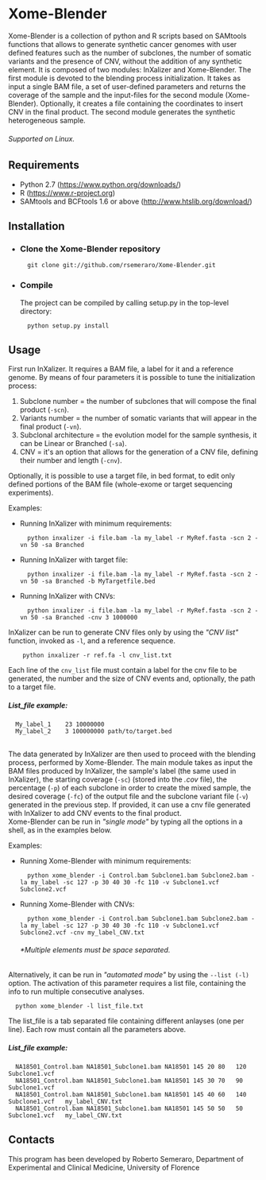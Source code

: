 # Xome-Blender
Xome-Blender is a collection of python and R scripts based on SAMtools functions that allows to generate synthetic cancer genomes with user defined features such as the number of subclones, the number of somatic variants and the presence of CNV, without the addition of any synthetic element. It is composed of two modules: InXalizer and Xome-Blender. The first module is devoted to the blending process initialization. It takes as input a single BAM file, a set of user-defined parameters and returns the coverage of the sample and the input-files for the second module (Xome-Blender). Optionally, it creates a file containing the coordinates to insert CNV in the final product.
The second module generates the synthetic heterogeneous sample.
###### Supported on Linux.

## Requirements
* Python 2.7 (https://www.python.org/downloads/)
* R (https://www.r-project.org)
* SAMtools and BCFtools 1.6 or above (http://www.htslib.org/download/)

## Installation

* ### Clone the Xome-Blender repository
    
        git clone git://github.com/rsemeraro/Xome-Blender.git
* ### Compile
    The project can be compiled by calling setup.py in the top-level directory:    

        python setup.py install

## Usage
First run InXalizer. It requires a BAM file, a label for it and a reference genome. By means of four parameters it is possible to tune the initialization process: 
 1. Subclone number = the number of subclones that will compose the final product (```-scn```).
 2. Variants number = the number of somatic variants that will appear in the final product (```-vn```).
 3. Subclonal architecture = the evolution model for the sample synthesis, it can be Linear or Branched (```-sa```).
 4. CNV = it's an option that allows for the generation of a CNV file, defining their number and length (```-cnv```).

Optionally, it is possible to use a target file, in bed format, to edit only defined portions of the BAM file (whole-exome or target sequencing experiments).

Examples:
* Running InXalizer with minimum requirements:

        python inxalizer -i file.bam -la my_label -r MyRef.fasta -scn 2 -vn 50 -sa Branched
        
* Running InXalizer with target file:

        python inxalizer -i file.bam -la my_label -r MyRef.fasta -scn 2 -vn 50 -sa Branched -b MyTargetfile.bed

* Running InXalizer with CNVs:

        python inxalizer -i file.bam -la my_label -r MyRef.fasta -scn 2 -vn 50 -sa Branched -cnv 3 1000000

InXalizer can be run to generate CNV files only by using the *"CNV list"*  function, invoked as ```-l```, and a reference sequence.

        python inxalizer -r ref.fa -l cnv_list.txt
        
Each line of the ```cnv_list``` file must contain a label for the cnv file to be generated, the number and the size of CNV events and, optionally, the path to a target file.
  ##### List_file example:
      My_label_1	23 10000000
      My_label_2    3 100000000 path/to/target.bed
##
The data generated by InXalizer are then used to proceed with the blending process, performed by Xome-Blender.
The main module takes as input the BAM files produced by InXalizer, the sample's label (the same used in InXalizer), the starting coverage (```-sc```) (stored into the *.cov*  file), the percentage (```-p```) of each subclone in order to create the mixed sample, the desired coverage (```-fc```) of the output file and the subclone variant file (```-v```) generated in the previous step. If provided, it can use a cnv file generated with InXalizer to add CNV events to the final product. <br /> Xome-Blender can be run in *_"single mode"_* by typing all the options in a shell, as in the examples below.

Examples:
* Running Xome-Blender with minimum requirements:

        python xome_blender -i Control.bam Subclone1.bam Subclone2.bam -la my_label -sc 127 -p 30 40 30 -fc 110 -v Subclone1.vcf Subclone2.vcf
* Running Xome-Blender with CNVs:

        python xome_blender -i Control.bam Subclone1.bam Subclone2.bam -la my_label -sc 127 -p 30 40 30 -fc 110 -v Subclone1.vcf Subclone2.vcf -cnv my_label_CNV.txt
    ######  \*Multiple elements must be space separated. <br />
  
Alternatively, it can be run in *_"automated mode"_* by using the ```--list (-l)``` option. The activation of this parameter requires a list file, containing the info to run multiple consecutive analyses.

      python xome_blender -l list_file.txt
   The list_file is a tab separated file containing different anlayses (one per line). Each row must contain all the parameters above.
  ##### List_file example:
      NA18501_Control.bam NA18501_Subclone1.bam	NA18501	145	20 80   120 Subclone1.vcf
      NA18501_Control.bam NA18501_Subclone1.bam	NA18501	145	30 70	90  Subclone1.vcf
      NA18501_Control.bam NA18501_Subclone1.bam	NA18501	145	40 60	140 Subclone1.vcf   my_label_CNV.txt
      NA18501_Control.bam NA18501_Subclone1.bam	NA18501	145	50 50	50  Subclone1.vcf   my_label_CNV.txt

## Contacts

This program has been developed by Roberto Semeraro, Department of Experimental and Clinical Medicine, University of Florence
